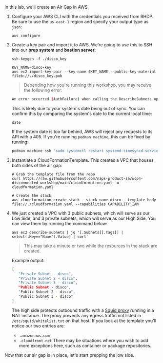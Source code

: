 In this lab, we'll create an Air Gap in AWS.

1. Configure your AWS CLI with the credentials you received from RHDP. Be sure to use the `us-east-1` region and specify your output type as `json`:
   ```execute
   aws configure
   ```
2. Create a key pair and import it to AWS. We're going to use this to SSH into our **prep system** and **bastion server**:
   ```execute
   ssh-keygen -f ./disco_key
   ```
   ```execute
   KEY_NAME=disco-key
   aws ec2 import-key-pair --key-name $KEY_NAME --public-key-material fileb://./disco_key.pub
   ```
   > Depending how you're running this workshop, you may receive the following error:
     ```bash
     An error occurred (AuthFailure) when calling the DescribeSubnets operation: AWS was not able to validate the provided access credentials
     ```
     This is likely due to your system's date being out of sync. You can confirm this by comparing the system's date to the current local time:
     ```execute
     date
     ```
     If the system date is too far behind, AWS will reject any requests to its API with a 405. If you're running `podman machine`, this can be fixed by running:
     ```bash
     podman machine ssh "sudo systemctl restart systemd-timesyncd.service"
     ```
3. Instantiate a CloudFormationTemplate. This creates a VPC that houses both sides of the air gap:
   ```execute
   # Grab the template file from the repo
   curl https://raw.githubusercontent.com/naps-product-sa/ocp4-disconnected-workshop/main/cloudformation.yaml -o cloudformation.yaml

   # Create the stack
   aws cloudformation create-stack --stack-name disco --template-body file://./cloudformation.yaml --capabilities CAPABILITY_IAM
   ```
4. We just created a VPC with 3 public subnets, which will serve as our Low Side, and 3 private subnets, which will serve as our High Side. You can view them by running the command below:
   ```execute
   aws ec2 describe-subnets | jq '[.Subnets[].Tags[] | select(.Key=="Name").Value] | sort'
   ```
   > This may take a minute or two while the resources in the stack are created.
   
   Example output:
   ```bash
   [
      "Private Subnet - disco",
      "Private Subnet 2 - disco",
      "Private Subnet 3 - disco",
      "Public Subnet - disco",
      "Public Subnet 2 - disco",
      "Public Subnet 3 - disco"
   ]
   ```
   The high side protects outbound traffic with a [Squid proxy](http://www.squid-cache.org/) running in a NAT instance. The proxy prevents any egress traffic not listed in `/etc/squid/whitelist.txt` on that host. If you look at the template you'll notice our two entries are:
   * `.amazonaws.com`
   * `.cloudfront.net`
   There may be situations where you wish to add more exceptions here, such as container or package repositories.

Now that our air gap is in place, let's start prepping the low side.
